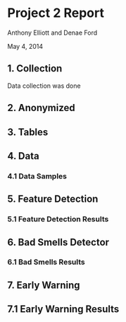 # Project 2 Report
Anthony Elliott and Denae Ford

May 4, 2014

##  1. Collection

Data collection was done 

## 2. Anonymized
## 3. Tables
## 4. Data
### 4.1 Data Samples
## 5. Feature Detection
### 5.1 Feature Detection Results 
## 6. Bad Smells Detector
### 6.1 Bad Smells Results
## 7. Early Warning
## 7.1 Early Warning Results
